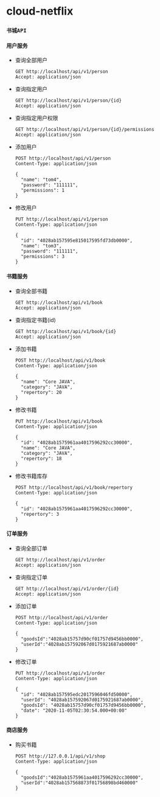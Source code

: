 # cloud-netflix 
### `书城API`

#### 用户服务
+ 查询全部用户
    ```http request
    GET http://localhost/api/v1/person
    Accept: application/json
    ```
+ 查询指定用户
    ```http request
    GET http://localhost/api/v1/person/{id}
    Accept: application/json
    ```
+ 查询指定用户权限
    ```http request
    GET http://localhost/api/v1/person/{id}/permissions
    Accept: application/json
    ```
+ 添加用户
    ```http request
    POST http://localhost/api/v1/person
    Content-Type: application/json
    
    {
      "name": "tom4",
      "password": "111111",
      "permissions": 1
    }
    ```
+ 修改用户
    ```http request
    PUT http://localhost/api/v1/person
    Content-Type: application/json
    
    {
      "id": "4028ab157595e815017595fd73db0000",
      "name": "tom3",
      "password": "111111",
      "permissions": 3
    }
    ```
#### 书籍服务
+ 查询全部书籍
    ```http request
    GET http://localhost/api/v1/book
    Accept: application/json
    ```
+ 查询指定书籍(id)
    ```http request
    GET http://localhost/api/v1/book/{id}
    Accept: application/json
    ```
+ 添加书籍
    ```http request
    POST http://localhost/api/v1/book
    Content-Type: application/json
    
    {
      "name": "Core JAVA",
      "category": "JAVA",
      "repertory": 20
    }
    ```
+ 修改书籍
    ```http request
    PUT http://localhost/api/v1/book
    Content-Type: application/json
    
    {
      "id": "4028ab1575961aa4017596292cc30000",
      "name": "Core JAVA",
      "category": "JAVA",
      "repertory": 18
    }
    ```
+ 修改书籍库存
    ```http request
    POST http://localhost/api/v1/book/repertory
    Content-Type: application/json
    
    {
      "id": "4028ab1575961aa4017596292cc30000",
      "repertory": 3
    }
    ```
#### 订单服务
+ 查询全部订单
    ```http request
    GET http://localhost/api/v1/order
    Accept: application/json
    ```
+ 查询指定订单
    ```http request
    GET http://localhost/api/v1/order/{id}
    Accept: application/json
    ```
+ 添加订单
    ```http request
    POST http://localhost/api/v1/order
    Content-Type: application/json
    
    {
      "goodsId":"4028ab15757d90cf01757d9456bb0000",
      "userId":"4028ab157592067d0175921687ab0000"
    }
    ```
+ 修改订单
    ```http request
    PUT http://localhost/api/v1/order
    Content-Type: application/json
    
    {
      "id": "4028ab157595edc2017596046fd50000",
      "userId": "4028ab157592067d0175921687ab0000",
      "goodsId": "4028ab15757d90cf01757d9456bb0000",
      "date": "2020-11-05T02:30:54.000+00:00"
    }
    ```
#### 商店服务
+ 购买书籍
    ```http request
    POST http://127.0.0.1/api/v1/shop
    Content-Type: application/json
    
    {
      "goodsId":"4028ab1575961aa4017596292cc30000",
      "userId":"4028ab157568873f01756898bd460000"
    }
    ```